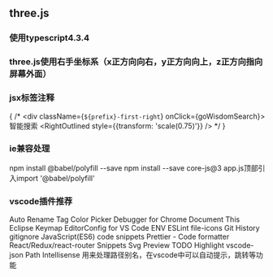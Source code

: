 ## three.js

### 使用typescript4.3.4

### three.js使用右手坐标系（x正方向向右，y正方向向上，z正方向指向屏幕外面）


### jsx标签注释
 {
    /* 
    <div className={`${prefix}-first-right`} onClick={goWisdomSearch}>
        <span>智能搜索</span>
        <RightOutlined style={{transform: 'scale(0.75)'}} />
    </div>
    */
}

### ie兼容处理
npm install @babel/polyfill --save
npm install --save core-js@3
app.js顶部引入import '@babel/polyfill'

### vscode插件推荐
Auto Rename Tag
Color Picker
Debugger for Chrome
Document This
Eclipse Keymap
EditorConfig for VS Code
ENV
ESLint
file-icons
Git History
gitignore
JavaScript(ES6) code snippets
Prettier - Code formatter
React/Redux/react-router Snippets
Svg Preview
TODO Highlight
vscode-json
Path Intellisense 用来处理路径别名，在vscode中可以自动提示，跳转等功能
